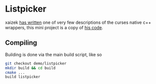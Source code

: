 # Listpicker

xaizek [has written](https://reversed.top/2016-04-24/ncurses-for-cpp/) one of very few descriptions of the curses native c++ wrappers, this mini project is a copy of [his code](https://gist.github.com/xaizek/831145edf62f5e6daf2bc490ba44490b).

## Compiling

Building is done via the main build script, like so

```bash
git checkout demo/listpicker
mkdir build && cd build
cmake ...
build listpicker
```
